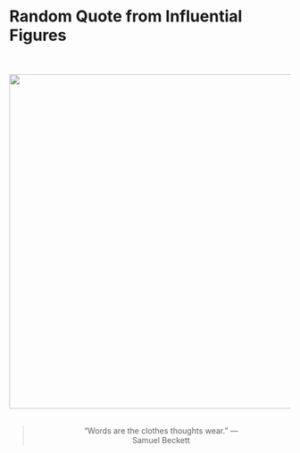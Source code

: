 # Random Quote from Influential Figures

<div align="center">
  <br>
  <br>
  <a href="https://en.wikipedia.org/wiki/Samuel_Beckett" title="Samuel Beckett - Wikipedia"><img src="https://upload.wikimedia.org/wikipedia/commons/8/88/Samuel_Beckett%2C_Pic%2C_1_%28cropped%29.jpg" width="600px"></a>
  <br>
  <br>
  <blockquote>&ldquo;Words are the clothes thoughts wear.&rdquo; &mdash; <footer>Samuel Beckett</footer></blockquote>
</div>
  